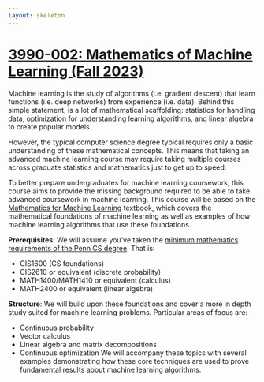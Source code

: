 ```yaml
---
layout: skeleton
---
```

[site]: https://www.cis.upenn.edu/~exwong/moml/

# [3990-002: Mathematics of Machine Learning (Fall 2023)][site]

Machine learning is the study of algorithms (i.e. gradient descent) that learn functions (i.e. deep networks) from experience (i.e. data). 
Behind this simple statement, is a lot of mathematical scaffolding: statistics for handling data, optimization for understanding learning algorithms, and linear algebra to create popular models. 

However, the typical computer science degree typical requires only a basic understanding of these mathematical concepts. This means that taking an advanced machine learning course may require taking multiple courses across graduate statistics and mathematics just to get up to speed.  

To better prepare undergraduates for machine learning coursework, this course aims to provide the missing background required to be able to take advanced coursework in machine learning. This course will be based on the [Mathematics for Machine Learning](https://mml-book.github.io/) textbook, which covers the mathematical foundations of machine learning as well as examples of how machine learning algorithms that use these foundations. 

**Prerequisites**: We will assume you've taken the [minimum mathematics requirements of the Penn CS degree](https://catalog.upenn.edu/undergraduate/programs/computer-science-bse/). That is: 
+ CIS1600 (CS foundations)
+ CIS2610 or equivalent (discrete probability)
+ MATH1400/MATH1410 or equivalent (calculus)
+ MATH2400 or equivalent (linear algebra)

**Structure**: We will build upon these foundations and cover a more in depth study suited for machine learning problems. Particular areas of focus are: 
+ Continuous probability
+ Vector calculus
+ Linear algebra and matrix decompositions
+ Continuous optimization
We will accompany these topics with several examples demonstrating how these core techniques are used to prove fundamental results about machine learning algorithms. 
